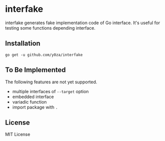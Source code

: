 # interfake
interfake generates fake implementation code of Go interface. It's useful for testing some functions depending interface.

## Installation
```
go get -u github.com/y0za/interfake
```

## To Be Implemented
The following features are not yet supported.
- multiple interfaces of `--target` option
- embedded interface
- variadic function
- import package with `.`

## License
MIT License
